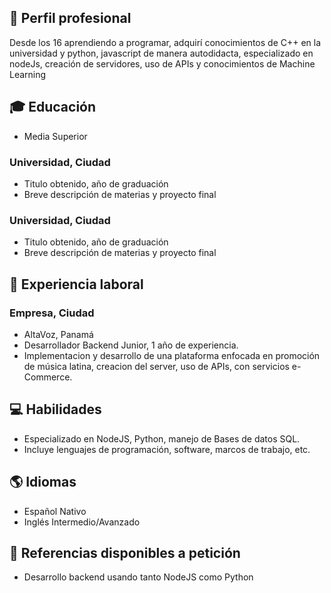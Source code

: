 ## 💼 Perfil profesional
Desde los 16 aprendiendo a programar, adquirí conocimientos de C++ en la universidad y python, javascript de manera autodidacta, especializado en nodeJs, creación de servidores, uso de APIs y conocimientos de Machine Learning

## 🎓 Educación
- Media Superior
### Universidad, Ciudad
- Titulo obtenido, año de graduación
- Breve descripción de materias y proyecto final

### Universidad, Ciudad
- Titulo obtenido, año de graduación
- Breve descripción de materias y proyecto final

## 💼 Experiencia laboral

### Empresa, Ciudad
- AltaVoz, Panamá
- Desarrollador Backend Junior, 1 año de experiencia.
- Implementacion y desarrollo de una plataforma enfocada en promoción de música latina, creacion del server, uso de APIs, con servicios e-Commerce.

## 💻 Habilidades

- Especializado en NodeJS, Python, manejo de Bases de datos SQL.
- Incluye lenguajes de programación, software, marcos de trabajo, etc.

## 🌎 Idiomas
- Español Nativo
- Inglés Intermedio/Avanzado

## 🔗 Referencias disponibles a petición
- Desarrollo backend usando tanto NodeJS como Python

